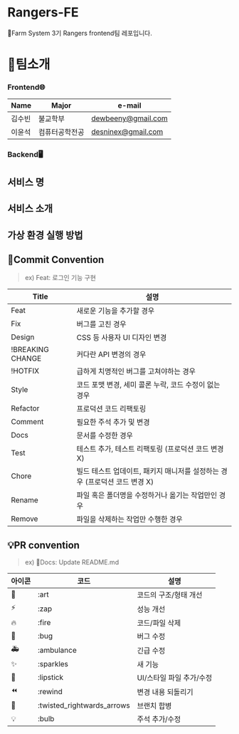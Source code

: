 # Rangers-FE
🌱Farm System 3기 Rangers frontend팀 레포입니다.

# 👋팀소개

### Frontend🌐

|Name|Major|e-mail|
|------|---|---|
|김수빈|불교학부|dewbeeny@gmail.com|
|이윤석|컴퓨터공학전공|desninex@gmail.com|

### Backend🖥️

## 서비스 명

## 서비스 소개

## 가상 환경 실행 방법

## 🎯Commit Convention
> ex) Feat: 로그인 기능 구현

|Title|설명|
|------|---|
|Feat|새로운 기능을 추가할 경우|
|Fix|버그를 고친 경우|
|Design|CSS 등 사용자 UI 디자인 변경|
|!BREAKING CHANGE|커다란 API 변경의 경우|
|!HOTFIX|급하게 치명적인 버그를 고쳐야하는 경우|
|Style|코드 포맷 변경, 세미 콜론 누락, 코드 수정이 없는 경우|
|Refactor|프로덕션 코드 리팩토링|
|Comment|필요한 주석 추가 및 변경|
|Docs|문서를 수정한 경우|
|Test|테스트 추가, 테스트 리팩토링 (프로덕션 코드 변경 X)|
|Chore|빌드 테스트 업데이트, 패키지 매니저를 설정하는 경우 (프로덕션 코드 변경 X)|
|Rename|파일 혹은 폴더명을 수정하거나 옮기는 작업만인 경우|
|Remove|파일을 삭제하는 작업만 수행한 경우|

## 💡PR convention
> ex) 📝Docs: Update README.md

|아이콘|코드|설명|
|------|---|--|
|🎨|:art|코드의 구조/형태 개선|
|⚡️|:zap|성능 개선|
|🔥|:fire|코드/파일 삭제|
|🐛|:bug|버그 수정
|🚑|:ambulance|긴급 수정|
|✨|:sparkles|새 기능
|💄|:lipstick|UI/스타일 파일 추가/수정|
|⏪|:rewind|변경 내용 되돌리기|
|🔀|:twisted_rightwards_arrows|브랜치 합병|
|💡|:bulb|주석 추가/수정|
